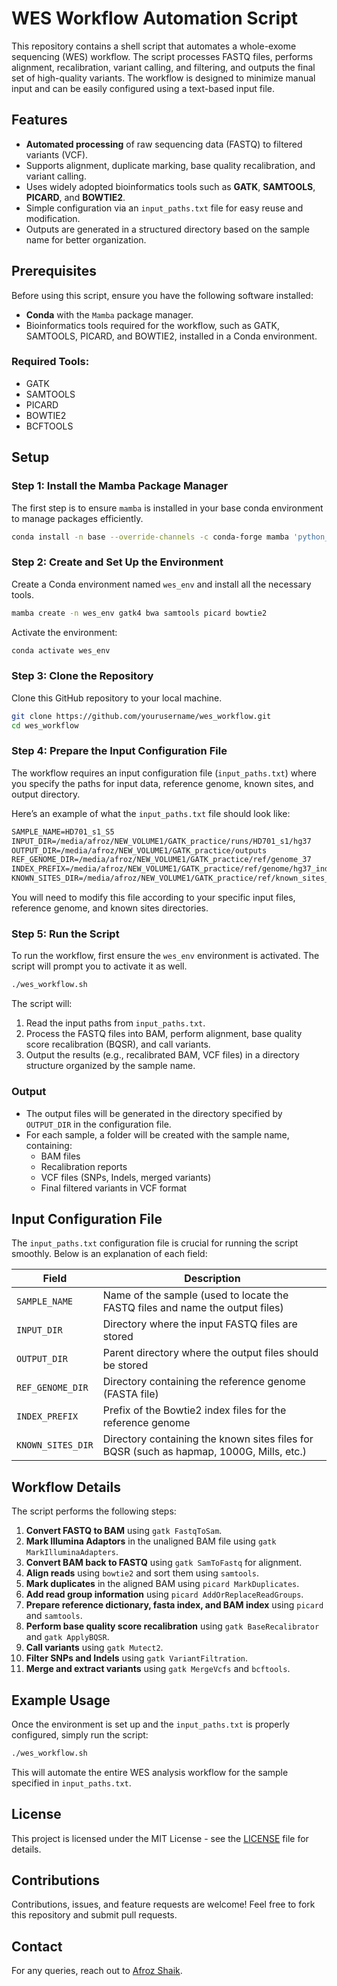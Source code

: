 # WES Workflow Automation Script

This repository contains a shell script that automates a whole-exome sequencing (WES) workflow. The script processes FASTQ files, performs alignment, recalibration, variant calling, and filtering, and outputs the final set of high-quality variants. The workflow is designed to minimize manual input and can be easily configured using a text-based input file.

## Features
- **Automated processing** of raw sequencing data (FASTQ) to filtered variants (VCF).
- Supports alignment, duplicate marking, base quality recalibration, and variant calling.
- Uses widely adopted bioinformatics tools such as **GATK**, **SAMTOOLS**, **PICARD**, and **BOWTIE2**.
- Simple configuration via an `input_paths.txt` file for easy reuse and modification.
- Outputs are generated in a structured directory based on the sample name for better organization.

## Prerequisites
Before using this script, ensure you have the following software installed:
- **Conda** with the `Mamba` package manager.
- Bioinformatics tools required for the workflow, such as GATK, SAMTOOLS, PICARD, and BOWTIE2, installed in a Conda environment.

### Required Tools:
- GATK
- SAMTOOLS
- PICARD
- BOWTIE2
- BCFTOOLS

## Setup

### Step 1: Install the Mamba Package Manager
The first step is to ensure `mamba` is installed in your base conda environment to manage packages efficiently.

```bash
conda install -n base --override-channels -c conda-forge mamba 'python_abi=*=*cp*'
```

### Step 2: Create and Set Up the Environment
Create a Conda environment named `wes_env` and install all the necessary tools.

```bash
mamba create -n wes_env gatk4 bwa samtools picard bowtie2
```

Activate the environment:
```bash
conda activate wes_env
```

### Step 3: Clone the Repository
Clone this GitHub repository to your local machine.

```bash
git clone https://github.com/yourusername/wes_workflow.git
cd wes_workflow
```

### Step 4: Prepare the Input Configuration File
The workflow requires an input configuration file (`input_paths.txt`) where you specify the paths for input data, reference genome, known sites, and output directory.

Here’s an example of what the `input_paths.txt` file should look like:

```txt
SAMPLE_NAME=HD701_s1_S5
INPUT_DIR=/media/afroz/NEW_VOLUME1/GATK_practice/runs/HD701_s1/hg37
OUTPUT_DIR=/media/afroz/NEW_VOLUME1/GATK_practice/outputs
REF_GENOME_DIR=/media/afroz/NEW_VOLUME1/GATK_practice/ref/genome_37
INDEX_PREFIX=/media/afroz/NEW_VOLUME1/GATK_practice/ref/genome/hg37_index
KNOWN_SITES_DIR=/media/afroz/NEW_VOLUME1/GATK_practice/ref/known_sites_37
```

You will need to modify this file according to your specific input files, reference genome, and known sites directories.

### Step 5: Run the Script
To run the workflow, first ensure the `wes_env` environment is activated. The script will prompt you to activate it as well.

```bash
./wes_workflow.sh
```

The script will:
1. Read the input paths from `input_paths.txt`.
2. Process the FASTQ files into BAM, perform alignment, base quality score recalibration (BQSR), and call variants.
3. Output the results (e.g., recalibrated BAM, VCF files) in a directory structure organized by the sample name.

### Output
- The output files will be generated in the directory specified by `OUTPUT_DIR` in the configuration file.
- For each sample, a folder will be created with the sample name, containing:
  - BAM files
  - Recalibration reports
  - VCF files (SNPs, Indels, merged variants)
  - Final filtered variants in VCF format

## Input Configuration File
The `input_paths.txt` configuration file is crucial for running the script smoothly. Below is an explanation of each field:

| Field | Description |
|-------|-------------|
| `SAMPLE_NAME` | Name of the sample (used to locate the FASTQ files and name the output files) |
| `INPUT_DIR` | Directory where the input FASTQ files are stored |
| `OUTPUT_DIR` | Parent directory where the output files should be stored |
| `REF_GENOME_DIR` | Directory containing the reference genome (FASTA file) |
| `INDEX_PREFIX` | Prefix of the Bowtie2 index files for the reference genome |
| `KNOWN_SITES_DIR` | Directory containing the known sites files for BQSR (such as hapmap, 1000G, Mills, etc.) |

## Workflow Details
The script performs the following steps:

1. **Convert FASTQ to BAM** using `gatk FastqToSam`.
2. **Mark Illumina Adaptors** in the unaligned BAM file using `gatk MarkIlluminaAdapters`.
3. **Convert BAM back to FASTQ** using `gatk SamToFastq` for alignment.
4. **Align reads** using `bowtie2` and sort them using `samtools`.
5. **Mark duplicates** in the aligned BAM using `picard MarkDuplicates`.
6. **Add read group information** using `picard AddOrReplaceReadGroups`.
7. **Prepare reference dictionary, fasta index, and BAM index** using `picard` and `samtools`.
8. **Perform base quality score recalibration** using `gatk BaseRecalibrator` and `gatk ApplyBQSR`.
9. **Call variants** using `gatk Mutect2`.
10. **Filter SNPs and Indels** using `gatk VariantFiltration`.
11. **Merge and extract variants** using `gatk MergeVcfs` and `bcftools`.

## Example Usage
Once the environment is set up and the `input_paths.txt` is properly configured, simply run the script:
```bash
./wes_workflow.sh
```

This will automate the entire WES analysis workflow for the sample specified in `input_paths.txt`.

## License
This project is licensed under the MIT License - see the [LICENSE](LICENSE) file for details.

## Contributions
Contributions, issues, and feature requests are welcome! Feel free to fork this repository and submit pull requests.

## Contact
For any queries, reach out to [Afroz Shaik](afrozshaik2157@gmail.com).



